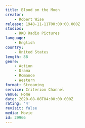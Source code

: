 ```yaml
---
title: Blood on the Moon
creator:
    - Robert Wise
release: 1948-11-11T00:00:00.000Z
studios:
    - RKO Radio Pictures
language:
    - English
country:
    - United States
length: 88
genre:
    - Action
    - Drama
    - Romance
    - Western
format: Streaming
service: Criterion Channel
venue: Home
date: 2020-08-08T04:00:00.000Z
rating: '4'
revisit: false
media: Movie
id: 29966
---
```



